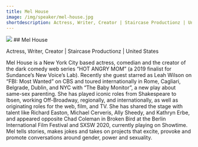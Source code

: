 ```yaml
---
title: Mel House
image: /img/speaker/mel-house.jpg
shortdescription: Actress, Writer, Creator | Staircase Productionz | United States
---
```

<img src="/img/speaker/mel-house.jpg">
## Mel House

Actress, Writer, Creator | Staircase Productionz | United States

Mel House is a New York City based actress, comedian and the creator of the dark comedy web series “HOT ANGRY MOM” (a 2019 finalist for Sundance’s New Voice’s Lab). Recently she guest starred as Leah Wilson on “FBI: Most Wanted” on CBS and toured internationally in Rome, Cagliari, Belgrade, Dublin, and NYC with “The Baby Monitor”, a new play about same-sex parenting. She has played iconic roles from Shakespeare to Ibsen, working Off-Broadway, regionally, and internationally, as well as originating roles for the web, film, and TV. She has shared the stage with talent like Richard Easton, Michael Cerveris, Ally Sheedy, and Kathryn Erbe, and appeared opposite Chad Coleman in Broken Bird at the Berlin International Film Festival and SXSW 2020, currently playing on Showtime. Mel tells stories, makes jokes and takes on projects that excite, provoke and promote conversations around gender, power and sexuality.



